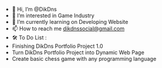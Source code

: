 - 👋 Hi, I’m @DikDns
- 👀 I’m interested in Game Industry
- 🌱 I’m currently learning on Developing Website
- 📫 How to reach me dikdnssocial@gmail.com
-   🛠 To Do List :
  -   Finishing DikDns Portfolio Project 1.0
  -   Turn DikDns Portfolio Project into Dynamic Web Page
  -   Create basic chess game with any programming language


<!---
DikDns/DikDns is a ✨ special ✨ repository because its `README.md` (this file) appears on your GitHub profile.
You can click the Preview link to take a look at your changes.
--->

